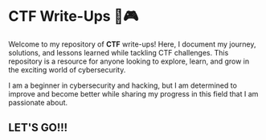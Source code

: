 # CTF Write-Ups 📜🎮

Welcome to my repository of **CTF** write-ups! Here, I document my journey, solutions, and lessons learned while tackling CTF challenges.
This repository is a resource for anyone looking to explore, learn, and grow in the exciting world of cybersecurity.

I am a beginner in cybersecurity and hacking, but I am determined to improve and become better while sharing my progress in this field that I am passionate about.

## LET'S GO!!! ##




